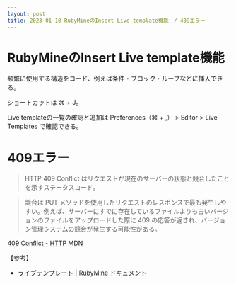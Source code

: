 ```yaml
---
layout: post
title: 2023-01-10 RubyMineのInsert Live template機能　/ 409エラー
---
```


# RubyMineのInsert Live template機能

頻繁に使用する構造をコード、例えば条件・ブロック・ループなどに挿入できる。

ショートカットは ⌘ + J。

Live templateの一覧の確認と追加は Preferences（⌘ + ,） > Editor > Live Templates で確認できる。

# 409エラー

> HTTP 409 Conflict はリクエストが現在のサーバーの状態と競合したことを示すステータスコード。 

> 競合は PUT メソッドを使用したリクエストのレスポンスで最も発生しやすい。例えば、サーバーにすでに存在しているファイルよりも古いバージョンのファイルをアップロードした際に 409 の応答が返され、バージョン管理システムの競合が発生する可能性がある。

[409 Conflict - HTTP MDN](https://developer.mozilla.org/ja/docs/Web/HTTP/Status/409#:~:text=HTTP%20409%20Conflict%20%E3%81%AF%E3%83%AA%E3%82%AF%E3%82%A8%E3%82%B9%E3%83%88,%E3%81%A7%E6%9C%80%E3%82%82%E7%99%BA%E7%94%9F%E3%81%97%E3%82%84%E3%81%99%E3%81%84%E3%80%82)

【参考】
- [ライブテンプレート | RubyMine ドキュメント](https://pleiades.io/help/ruby/using-live-templates.html)

